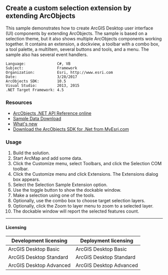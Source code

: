 ## Create a custom selection extension by extending ArcObjects

  <div xmlns="http://www.w3.org/1999/xhtml">This sample demonstrates how to create ArcGIS Desktop user interface (UI) components by extending ArcObjects. The sample is based on a selection theme, but it also shows multiple ArcObjects components working together. It contains an extension, a dockview, a toolbar with a combo box, a tool palette, a multiItem, several buttons and tools, and a menu. The sample also has several event handlers.</div>  


<!-- TODO: Fill this section below with metadata about this sample-->
```
Language:              C#, VB
Subject:               Framework
Organization:          Esri, http://www.esri.com
Date:                  3/28/2017
ArcObjects SDK:        10.5
Visual Studio:         2013, 2015
.NET Target Framework: 4.5
```

### Resources

* [ArcObjects .NET API Reference online](http://desktop.arcgis.com/en/arcobjects/latest/net/webframe.htm)  
* [Sample Data Download](../../releases)  
* [What's new](http://desktop.arcgis.com/en/arcobjects/latest/net/webframe.htm#05247c04-bfd9-4e36-ae09-bc6e833c3b14.htm)  
* [Download the ArcObjects SDK for .Net from MyEsri.com](https://my.esri.com/)  

### Usage
1. Build the solution.  
1. Start ArcMap and add some data.  
1. Click the Customize menu, select Toolbars, and click the Selection COM toolbar.  
1. Click the Customize menu and click Extensions. The Extensions dialog box appears.  
1. Select the Selection Sample Extension option.  
1. Use the toggle button to show the dockable window.  
1. Make a selection using one of the tools.  
1. Optionally, use the combo box to choose target selection layers.  
1. Optionally, click the Zoom to layer menu to zoom to a selected layer.  
1. The dockable window will report the selected features count.  









---------------------------------

#### Licensing  
| Development licensing | Deployment licensing | 
| ------------- | ------------- | 
| ArcGIS Desktop Basic | ArcGIS Desktop Basic |  
| ArcGIS Desktop Standard | ArcGIS Desktop Standard |  
| ArcGIS Desktop Advanced | ArcGIS Desktop Advanced |  


